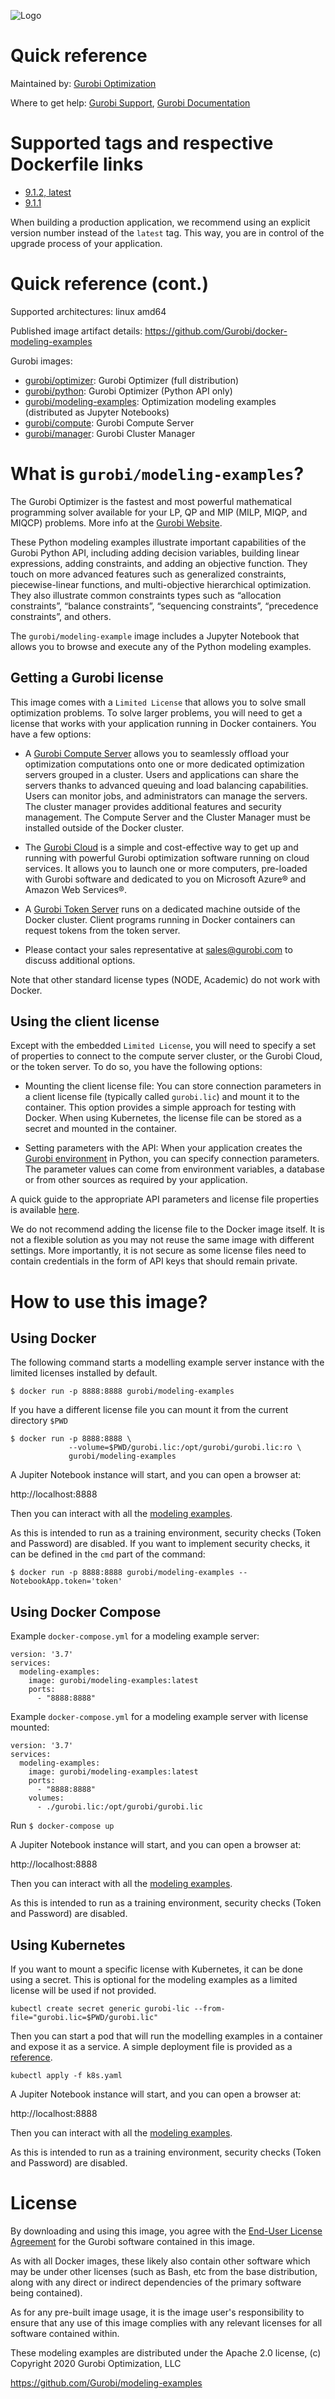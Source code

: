 ![Logo](https://www.gurobi.com/wp-content/uploads/2018/12/logo-final.png "Gurobi Optimization")
# Quick reference
Maintained by: [Gurobi Optimization](https://www.gurobi.com)

Where to get help: [Gurobi Support](https://www.gurobi.com/support/), [Gurobi Documentation](https://www.gurobi.com/documentation/)

# Supported tags and respective Dockerfile links

* [9.1.2, latest](https://github.com/Gurobi/docker-modeling-examples/blob/master/9.1.2/Dockerfile)
* [9.1.1](https://github.com/Gurobi/docker-modeling-examples/blob/master/9.1.1/Dockerfile)

When building a production application, we recommend using an explicit version number instead of the `latest` tag.
This way, you are in control of the upgrade process of your application.

# Quick reference (cont.)

Supported architectures: linux amd64

Published image artifact details: https://github.com/Gurobi/docker-modeling-examples

Gurobi images:
- [gurobi/optimizer](https://hub.docker.com/r/gurobi/optimizer): Gurobi Optimizer (full distribution)
- [gurobi/python](https://hub.docker.com/r/gurobi/python): Gurobi Optimizer (Python API only)
- [gurobi/modeling-examples](https://hub.docker.com/r/gurobi/modeling-examples): Optimization modeling examples (distributed as Jupyter Notebooks)
- [gurobi/compute](https://hub.docker.com/r/gurobi/compute): Gurobi Compute Server
- [gurobi/manager](https://hub.docker.com/r/gurobi/manager): Gurobi Cluster Manager

# What is `gurobi/modeling-examples`?
The Gurobi Optimizer is the fastest and most powerful mathematical programming solver available 
for your LP, QP and MIP (MILP, MIQP, and MIQCP) problems.
More info at the [Gurobi Website](https://www.gurobi.com/products/gurobi-optimizer/).

These Python modeling examples illustrate important capabilities of the Gurobi Python API,
including adding decision variables, building linear expressions, adding constraints,
and adding an objective function. They touch on more
advanced features such as generalized constraints, piecewise-linear
functions, and multi-objective hierarchical optimization.  They also illustrate
common constraints types 
such as “allocation constraints”, “balance constraints”, “sequencing constraints”,
“precedence constraints”, and others.

The `gurobi/modeling-example` image includes a Jupyter Notebook that allows you
to browse and execute any of the Python modeling examples.

## Getting a Gurobi license

This image comes with a `Limited License` that allows you to solve small optimization problems.
To solve larger problems, you will need to get a license that works with your application
running in Docker containers.  You have a few options:

* A [Gurobi Compute Server](https://www.gurobi.com/products/gurobi-compute-server/) 
allows you to seamlessly offload your optimization computations onto one or more dedicated 
optimization servers grouped in a cluster. Users and applications can share the servers 
thanks to advanced queuing and load balancing capabilities. Users can monitor jobs, and 
administrators can manage the servers. The cluster manager provides additional features
and security management. The Compute Server and the Cluster Manager must 
be installed outside of the Docker cluster.

* The [Gurobi Cloud](https://www.gurobi.com/products/gurobi-instant-cloud/) is a simple and 
cost-effective way to get up and running with powerful Gurobi optimization software running 
on cloud services. It allows you to launch one or more computers, pre-loaded with Gurobi 
software and dedicated to you on Microsoft Azure® and Amazon Web Services®. 

* A [Gurobi Token Server](https://www.gurobi.com/documentation/current/quickstart_linux/creating_a_token_server_cl.html) 
runs on a dedicated machine outside of the Docker cluster. Client programs running in Docker containers can request
tokens from the token server.

* Please contact your sales representative at [sales@gurobi.com](mailto:sales@gurobi.com) to discuss additional options. 

Note that other standard license types (NODE, Academic) do not work with Docker.

## Using the client license

Except with the embedded `Limited License`, you will need to specify a set of properties to 
connect to the compute server cluster, or the Gurobi Cloud, or the token server. To do so,
you have the following options:
* Mounting the client license file:
You can store connection parameters in a client license file (typically called `gurobi.lic`) 
and mount it to the container. 
This option provides a simple approach for testing with Docker.
When using Kubernetes, the license file can be stored as a secret and mounted in the container.

* Setting parameters with the API:
When your application creates the [Gurobi environment](https://www.gurobi.com/documentation/current/refman/py_env.html) 
in Python, you can specify connection parameters. The parameter values can come from 
environment variables, a database or from other sources as required by your application. 

A quick guide to the appropriate API parameters and license file properties is available [here](https://github.com/Gurobi/docker-optimizer/blob/master/PARAMS.md).

We do not recommend adding the license file to the Docker image itself. It is not a flexible 
solution as you may not reuse the same image with different settings. More importantly, it is not secure
as some license files need to contain credentials in the form of API keys that should remain private.

# How to use this image?

## Using Docker

The following command starts a modelling example server instance with
the limited licenses installed by default.

```
$ docker run -p 8888:8888 gurobi/modeling-examples
```

If you have a different license file you can mount it from the current 
directory `$PWD`

```console
$ docker run -p 8888:8888 \
             --volume=$PWD/gurobi.lic:/opt/gurobi/gurobi.lic:ro \
             gurobi/modeling-examples
```

A Jupiter Notebook instance will start, and you can open a browser at: 

http://localhost:8888

Then you can interact with all the [modeling examples](https://github.com/Gurobi/modeling-examples).

As this is intended to run as a training environment, security checks (Token and Password) are disabled. 
If you want to implement security checks, it can be defined in the `cmd` part of the command:

`$ docker run -p 8888:8888 gurobi/modeling-examples --NotebookApp.token='token'`

## Using Docker Compose

Example `docker-compose.yml` for a modeling example server:

```
version: '3.7'
services:
  modeling-examples:
    image: gurobi/modeling-examples:latest
    ports:
      - "8888:8888"

```

Example `docker-compose.yml` for a modeling example server with license mounted:

```
version: '3.7'
services:
  modeling-examples:
    image: gurobi/modeling-examples:latest
    ports:
      - "8888:8888"
    volumes:
      - ./gurobi.lic:/opt/gurobi/gurobi.lic

```

Run `$ docker-compose up `

A Jupiter Notebook instance will start, and you can open a browser at: 

http://localhost:8888 

Then you can interact with all the [modeling examples](https://github.com/Gurobi/modeling-examples).

As this is intended to run as a training environment, security checks (Token and Password) are disabled.  

## Using Kubernetes

If you want to mount a specific license with Kubernetes, it can be done using a secret. This 
is optional for the modeling examples as a limited license will be used if not provided.

```
kubectl create secret generic gurobi-lic --from-file="gurobi.lic=$PWD/gurobi.lic"
```

Then you can start a pod that will run the modelling examples in a container and expose it as a service. 
A simple deployment file is provided as a [reference](https://github.com/Gurobi/docker-modeling-examples/blob/master/9.1.2/k8s.yaml).

```
kubectl apply -f k8s.yaml
```

A Jupiter Notebook instance will start, and you can open a browser at: 

http://localhost:8888 

Then you can interact with all the [modeling examples](https://github.com/Gurobi/modeling-examples).

As this is intended to run as a training environment, security checks (Token and Password) are disabled.  

# License

By downloading and using this image, you agree with the 
[End-User License Agreement](https://www.gurobi.com/EULA) for the Gurobi software contained in this image.

As with all Docker images, these likely also contain other software which may be under other
licenses (such as Bash, etc from the base distribution, along with any direct or indirect
dependencies of the primary software being contained).

As for any pre-built image usage, it is the image user's responsibility to ensure that any use
of this image complies with any relevant licenses for all software contained within.

These modeling examples are distributed under the Apache 2.0 license, (c) Copyright 2020 Gurobi Optimization, LLC

https://github.com/Gurobi/modeling-examples
